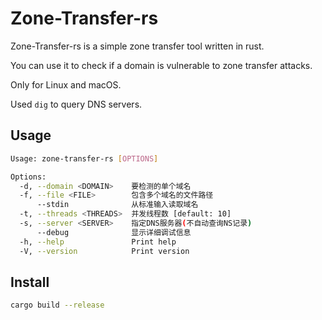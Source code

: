 # Zone-Transfer-rs

Zone-Transfer-rs is a simple zone transfer tool written in rust.

You can use it to check if a domain is vulnerable to zone transfer attacks.

Only for Linux and macOS.

Used `dig` to query DNS servers.

## Usage

```bash
Usage: zone-transfer-rs [OPTIONS]

Options:
  -d, --domain <DOMAIN>    要检测的单个域名
  -f, --file <FILE>        包含多个域名的文件路径
      --stdin              从标准输入读取域名
  -t, --threads <THREADS>  并发线程数 [default: 10]
  -s, --server <SERVER>    指定DNS服务器(不自动查询NS记录)
      --debug              显示详细调试信息
  -h, --help               Print help
  -V, --version            Print version
```
## Install

```bash
cargo build --release
```

